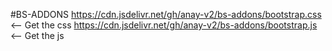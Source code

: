 #BS-ADDONS
https://cdn.jsdelivr.net/gh/anay-v2/bs-addons/bootstrap.css <-- Get the css
https://cdn.jsdelivr.net/gh/anay-v2/bs-addons/bootstrap.js <-- Get the js
